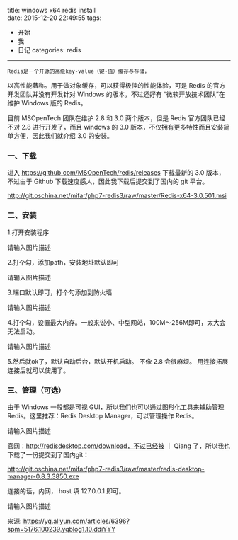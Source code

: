 title: windows x64 redis install  
date: 2015-12-20 22:49:55
tags:
- 开始
- 我
- 日记
categories: redis
---

    Redis是一个开源的高级key-value（键-值）缓存与存储，
以高性能著称。用于做对象缓存，可以获得极佳的性能体验，可是 Redis 的官方开发团队并没有开发针对 Windows 的版本，不过还好有 “微软开放技术团队”在维护 Windows 版的 Redis。
<!-- more -->
目前 MSOpenTech 团队在维护 2.8 和 3.0 两个版本，但是 Redis 官方团队已经不对 2.8 进行开发了，而且 windows 的 3.0 版本，不仅拥有更多特性而且安装简单方便，因此我们就介绍 3.0 的安装。

### 一、下载

进入 https://github.com/MSOpenTech/redis/releases 下载最新的 3.0 版本，不过由于 Github 下载速度感人，因此我下载后提交到了国内的 git 平台。

http://git.oschina.net/mifar/php7-redis3/raw/master/Redis-x64-3.0.501.msi

### 二、安装

1.打开安装程序

请输入图片描述

2.打个勾，添加path，安装地址默认即可

请输入图片描述

3.端口默认即可，打个勾添加到防火墙

请输入图片描述

4.打个勾，设置最大内存。一般来说小、中型网站，100M～256M即可，太大会无法启动。

请输入图片描述

5.然后就ok了，默认自动后台，默认开机启动。 不像 2.8 会很麻烦。 用连接拓展连接后就可以使用了。

### 三、管理（可选）

由于 Windows 一般都是可视 GUI，所以我们也可以通过图形化工具来辅助管理 Redis。这里推荐：Redis Desktop Manager，可以管理操作 Redis。

请输入图片描述

官网：http://redisdesktop.com/download，不过已经被 ｜ Qiang 了，所以我也下载了一份提交到了国内git：

http://git.oschina.net/mifar/php7-redis3/raw/master/redis-desktop-manager-0.8.3.3850.exe

连接的话，内网， host 填 127.0.0.1 即可。

请输入图片描述

来源: https://yq.aliyun.com/articles/6396?spm=5176.100239.yqblog1.10.ddiYYY